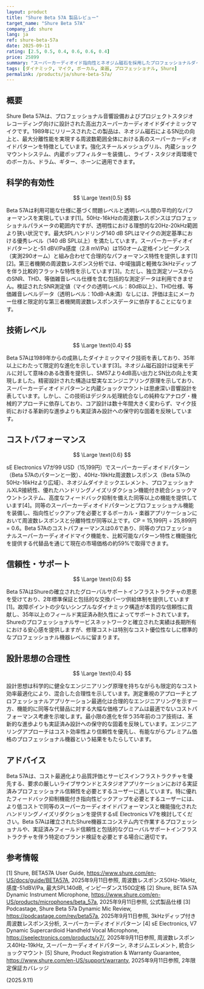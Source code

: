 ```yaml
---
layout: product
title: "Shure Beta 57A 製品レビュー"
target_name: "Shure Beta 57A"
company_id: shure
lang: ja
ref: shure-beta-57a
date: 2025-09-11
rating: [2.5, 0.5, 0.4, 0.6, 0.6, 0.4]
price: 25899
summary: "スーパーカーディオイド指向性とネオジム磁石を採用したプロフェッショナルダイナミックマイク、ボーカル・楽器用アプリケーションに信頼性の高いパフォーマンスを提供"
tags: [ダイナミック, マイク, ボーカル, 楽器, プロフェッショナル, Shure]
permalink: /products/ja/shure-beta-57a/
---
```


## 概要

Shure Beta 57Aは、プロフェッショナル音響設備およびプロジェクトスタジオレコーディング向けに設計された高出力スーパーカーディオイドダイナミックマイクです。1989年にリリースされたこの製品は、ネオジム磁石によるSN比の向上と、最大分離性能を実現する周波数範囲全体における真のスーパーカーディオイドパターンを特徴としています。強化スチールメッシュグリル、内蔵ショックマウントシステム、内蔵ポップフィルターを装備し、ライブ・スタジオ両環境でのボーカル、ドラム、ギター、ホーンに適用できます。

## 科学的有効性

$$ \Large \text{0.5} $$

Beta 57Aは利用可能な仕様に基づく問題レベルと透明レベル間の平均的なパフォーマンスを実現しています[1]。50Hz-16kHzの周波数レスポンスはプロフェッショナルパラメータの範囲内ですが、透明性における理想的な20Hz-20kHz範囲より狭い状況です。最大SPLハンドリング140 dB SPLはマイクの測定基準における優秀レベル（140 dB SPL以上）を満たしています。スーパーカーディオイドパターンと-51 dBV/Pa感度（2.8 mV/Pa）は150オーム定格インピーダンス（実測290オーム）と組み合わせて合理的なパフォーマンス特性を提供します[1][2]。第三者機関の周波数レスポンス分析では、中域強調と軽微な3kHzディップを伴う比較的フラットな特性を示しています[3]。ただし、独立測定ソースからのSNR、THD、等価雑音レベル仕様を含む包括的な測定データは利用できません。検証されたSNR測定値（マイクの透明レベル：80dB以上）、THD仕様、等価雑音レベルデータ（透明レベル：10dB-A未満）なしには、評価は主にメーカー仕様と限定的な第三者機関周波数レスポンスデータに依存することになります。

## 技術レベル

$$ \Large \text{0.4} $$

Beta 57Aは1989年からの成熟したダイナミックマイク技術を表しており、35年以上にわたって限定的な進化を示しています[3]。ネオジム磁石設計は従来モデルに対して意味のある改善を提供し、SM57より4dB高い出力とSN比の向上を実現しました。精密設計された構造は堅実なエンジニアリング原理を示しており、スーパーカーディオイドパターンと内蔵ショックマウントは思慮深い音響設計を表しています。しかし、この技術はデジタル処理統合なしの純粋なアナログ・機械的アプローチに依存しており、コア設計は数十年間大きく変わらず、マイク技術における革新的な進歩よりも実証済み設計への保守的な固着を反映しています。

## コストパフォーマンス

$$ \Large \text{0.6} $$

sE Electronics V7が99 USD（15,199円）でスーパーカーディオイドパターン（Beta 57Aのパターンと一致）、40Hz-19kHz周波数レスポンス（Beta 57Aの50Hz-16kHzより広域）、ネオジムダイナミックエレメント、プロフェッショナルXLR接続性、優れたハンドリングノイズリダクション機能付き統合ショックマウントシステム、高度なフィードバック抑制を備えた同等以上の機能を提供しています[4]。同等のスーパーカーディオイドパターンとプロフェッショナル機能を装備し、指向性ピックアップを必要とするボーカル・楽器アプリケーションにおいて周波数レスポンスと分離特性が同等以上です。CP = 15,199円 ÷ 25,899円 = 0.6。Beta 57Aのコストパフォーマンスは0.6であり、同等のプロフェッショナルスーパーカーディオイドマイク機能を、比較可能なパターン特性と機能強化を提供する代替品を通じて現在の市場価格の約59%で取得できます。

## 信頼性・サポート

$$ \Large \text{0.6} $$

Beta 57AはShureの確立されたグローバルサポートインフラストラクチャの恩恵を受けており、2年標準保証と包括的な交換パーツ供給体制を提供しています[1]。故障ポイントの少ないシンプルなダイナミック構造が本質的な信頼性に貢献し、35年以上のフィールド実証済み耐久性によってサポートされています。Shureのプロフェッショナルサービスネットワークと確立された実績は長期所有における安心感を提供しますが、修理コストは特別なコスト優位性なしに標準的なプロフェッショナル機器レベルに留まります。

## 設計思想の合理性

$$ \Large \text{0.4} $$

設計思想は科学的に健全なエンジニアリング原理を持ちながらも限定的なコスト効率最適化により、混合した合理性を示しています。測定重視のアプローチとプロフェッショナルアプリケーション最適化は合理的なエンジニアリングを示す一方、機能的に同等な代替品に対する大幅な価格プレミアムは最適でないコストパフォーマンス考慮を示唆します。最小限の進化を伴う35年前のコア技術は、革新的な進歩よりも実証済み設計への保守的な固着を反映しています。エンジニアリングアプローチはコスト効率性より信頼性を優先し、有能ながらプレミアム価格のプロフェッショナル機器という結果をもたらしています。

## アドバイス

Beta 57Aは、コスト最適化より品質評価とサービスインフラストラクチャを優先する、要求の厳しいライブサウンドとスタジオアプリケーションにおける実証済みプロフェッショナル信頼性を必要とするユーザーに適しています。特に優れたフィードバック抑制機能付き指向性ピックアップを必要とするユーザーには、より低コストで同等のスーパーカーディオイドパフォーマンスと機能強化されたハンドリングノイズリダクションを提供するsE Electronics V7を検討してください。Beta 57Aは確立されたShure機器エコシステム内で作業するプロフェッショナルや、実証済みフィールド信頼性と包括的なグローバルサポートインフラストラクチャを伴う特定のブランド検証を必要とする場合に適切です。

## 参考情報

[1] Shure, BETA57A User Guide, https://www.shure.com/en-US/docs/guide/BETA57A, 2025年9月11日参照, 周波数レスポンス50Hz-16kHz, 感度-51dBV/Pa, 最大SPL140dB, インピーダンス150Ω定格
[2] Shure, BETA 57A Dynamic Instrument Microphone, https://www.shure.com/en-US/products/microphones/beta_57a, 2025年9月11日参照, 公式製品仕様
[3] Podcastage, Shure Beta 57a Dynamic Mic Review, https://podcastage.com/rev/beta57a, 2025年9月11日参照, 3kHzディップ付き周波数レスポンス分析, スーパーカーディオイドパターン
[4] sE Electronics, V7 Dynamic Supercardioid Handheld Vocal Microphone, https://seelectronics.com/products/v7/, 2025年9月11日参照, 周波数レスポンス40Hz-19kHz, スーパーカーディオイドパターン, ネオジムエレメント, 統合ショックマウント
[5] Shure, Product Registration & Warranty Guarantee, https://www.shure.com/en-US/support/warranty, 2025年9月11日参照, 2年限定保証カバレッジ

(2025.9.11)